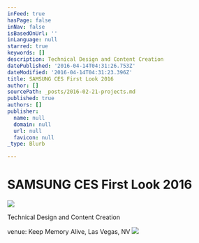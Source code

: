 ```yaml
---
inFeed: true
hasPage: false
inNav: false
isBasedOnUrl: ''
inLanguage: null
starred: true
keywords: []
description: Technical Design and Content Creation
datePublished: '2016-04-14T04:31:26.753Z'
dateModified: '2016-04-14T04:31:23.396Z'
title: SAMSUNG CES First Look 2016
author: []
sourcePath: _posts/2016-02-21-projects.md
published: true
authors: []
publisher:
  name: null
  domain: null
  url: null
  favicon: null
_type: Blurb

---
```

# SAMSUNG CES First Look 2016
![](https://imgflo.herokuapp.com/graph/vahj1ThiexotieMo/2ce90c3e9c51c267997bee7034ffbb44/passthrough.jpg?height=422&input=https%3A%2F%2Fthe-grid-user-content.s3-us-west-2.amazonaws.com%2F3bdc8e0f-565a-41b8-ab92-2b73c29b1383.jpg&width=750)

Technical Design and Content Creation

venue: Keep Memory Alive, Las Vegas, NV
![](https://the-grid-user-content.s3-us-west-2.amazonaws.com/e8eb633e-c59c-4af8-a94d-501ffc12eff3.jpg)